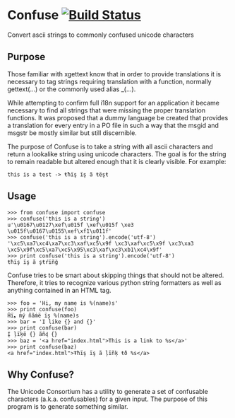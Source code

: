 # Confuse [![Build Status](https://travis-ci.org/kyokley/confuse.svg?branch=master)](https://travis-ci.org/kyokley/confuse)
Convert ascii strings to commonly confused unicode characters

## Purpose
Those familiar with xgettext know that in order to provide translations it is necessary to tag strings requiring translation with a function, normally gettext(...) or the commonly used alias _(...).

While attempting to confirm full i18n support for an application it became necessary to find all strings that were missing the proper translation functions. It was proposed that a dummy language be created that provides a translation for every entry in a PO file in such a way that the msgid and msgstr be mostly similar but still discernible.

The purpose of Confuse is to take a string with all ascii characters and return a lookalike string using unicode characters. The goal is for the string to remain readable but altered enough that it is clearly visible. For example:

```
this is a test -> ŧħïş ïş ã ŧëşŧ
```

## Usage
```
>>> from confuse import confuse
>>> confuse('this is a string')
u'\u0167\u0127\xef\u015f \xef\u015f \xe3 \u015f\u0167\u0155\xef\xf1\u011f'
>>> confuse('this is a string').encode('utf-8')
'\xc5\xa7\xc4\xa7\xc3\xaf\xc5\x9f \xc3\xaf\xc5\x9f \xc3\xa3 \xc5\x9f\xc5\xa7\xc5\x95\xc3\xaf\xc3\xb1\xc4\x9f'
>>> print confuse('this is a string').encode('utf-8')
ŧħïş ïş ã şŧŕïñğ
```

Confuse tries to be smart about skipping things that should not be altered. Therefore, it tries to recognize various python string formatters as well as anything contained in an HTML tag.
```
>>> foo = 'Hi, my name is %(name)s'
>>> print confuse(foo)
Ĥï❟ ṁý ñãṁë ïş %(name)s
>>> bar = 'I like {} and {}'
>>> print confuse(bar)
Į ļïķë {} ãñᶁ {}
>>> baz = '<a href="index.html">This is a link to %s</a>'
>>> print confuse(baz)
<a href="index.html">Ŧħïş ïş ã ļïñķ ŧð %s</a>
```

## Why Confuse?
The Unicode Consortium has a utility to generate a set of confusable characters (a.k.a. confusables) for a given input. The purpose of this program is to generate something similar.
